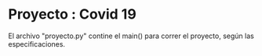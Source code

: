 

# Proyecto : Covid 19

El archivo "proyecto.py" contine el main() para correr el proyecto, según las especificaciones.

